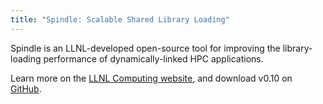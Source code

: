 ```yaml
---
title: "Spindle: Scalable Shared Library Loading"
---
```


Spindle is an LLNL-developed open-source tool for improving the library-loading performance of dynamically-linked HPC applications.

Learn more on the [LLNL Computing website](https://computing.llnl.gov/projects/spindle), and download v0.10 on [GitHub](https://github.com/hpc/Spindle).
